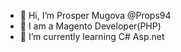 - 👋 Hi, I’m Prosper Mugova @Props94
- 👀 I am a Magento Developer(PHP)
- 🌱 I’m currently learning C# Asp.net

<!---
Props94/Props94 is a ✨ special ✨ repository because its `README.md` (this file) appears on your GitHub profile.
You can click the Preview link to take a look at your changes.
--->
